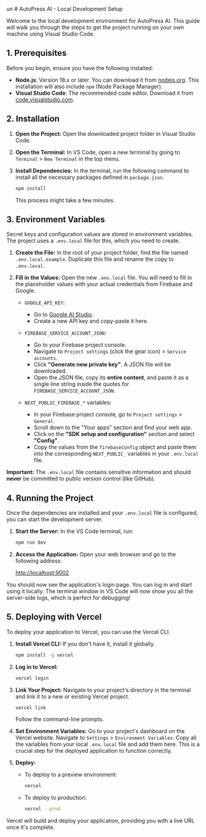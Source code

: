 un # AutoPress AI - Local Development Setup

Welcome to the local development environment for AutoPress AI. This guide will walk you through the steps to get the project running on your own machine using Visual Studio Code.

## 1. Prerequisites

Before you begin, ensure you have the following installed:

-   **Node.js**: Version 18.x or later. You can download it from [nodejs.org](https://nodejs.org/). This installation will also include `npm` (Node Package Manager).
-   **Visual Studio Code**: The recommended code editor. Download it from [code.visualstudio.com](https://code.visualstudio.com/).

## 2. Installation

1.  **Open the Project:** Open the downloaded project folder in Visual Studio Code.
2.  **Open the Terminal:** In VS Code, open a new terminal by going to `Terminal` > `New Terminal` in the top menu.
3.  **Install Dependencies:** In the terminal, run the following command to install all the necessary packages defined in `package.json`.

    ```bash
    npm install
    ```

    This process might take a few minutes.

## 3. Environment Variables

Secret keys and configuration values are stored in environment variables. The project uses a `.env.local` file for this, which you need to create.

1.  **Create the File:** In the root of your project folder, find the file named `.env.local.example`. Duplicate this file and rename the copy to `.env.local`.

2.  **Fill in the Values:** Open the new `.env.local` file. You will need to fill in the placeholder values with your actual credentials from Firebase and Google.

    -   `GOOGLE_API_KEY`:
        -   Go to [Google AI Studio](https://aistudio.google.com/app/apikey).
        -   Create a new API key and copy-paste it here.

    -   `FIREBASE_SERVICE_ACCOUNT_JSON`:
        -   Go to your Firebase project console.
        -   Navigate to `Project settings` (click the gear icon) > `Service accounts`.
        -   Click **"Generate new private key"**. A JSON file will be downloaded.
        -   Open the JSON file, copy its **entire content**, and paste it as a single line string inside the quotes for `FIREBASE_SERVICE_ACCOUNT_JSON`.

    -   `NEXT_PUBLIC_FIREBASE_*` variables:
        -   In your Firebase project console, go to `Project settings` > `General`.
        -   Scroll down to the "Your apps" section and find your web app.
        -   Click on the **"SDK setup and configuration"** section and select **"Config"**.
        -   Copy the values from the `firebaseConfig` object and paste them into the corresponding `NEXT_PUBLIC_` variables in your `.env.local` file.

**Important:** The `.env.local` file contains sensitive information and should **never** be committed to public version control (like GitHub).

## 4. Running the Project

Once the dependencies are installed and your `.env.local` file is configured, you can start the development server.

1.  **Start the Server:** In the VS Code terminal, run:

    ```bash
    npm run dev
    ```

2.  **Access the Application:** Open your web browser and go to the following address:

    [http://localhost:9002](http://localhost:9002)

You should now see the application's login page. You can log in and start using it locally. The terminal window in VS Code will now show you all the server-side logs, which is perfect for debugging!

## 5. Deploying with Vercel

To deploy your application to Vercel, you can use the Vercel CLI.

1.  **Install Vercel CLI:** If you don't have it, install it globally.
    ```bash
    npm install -g vercel
    ```

2.  **Log in to Vercel:**
    ```bash
    vercel login
    ```

3.  **Link Your Project:** Navigate to your project's directory in the terminal and link it to a new or existing Vercel project.
    ```bash
    vercel link
    ```
    Follow the command-line prompts.

4.  **Set Environment Variables:** Go to your project's dashboard on the Vercel website. Navigate to `Settings` > `Environment Variables`. Copy all the variables from your local `.env.local` file and add them here. This is a crucial step for the deployed application to function correctly.

5.  **Deploy:**
    - To deploy to a preview environment:
      ```bash
      vercel
      ```
    - To deploy to production:
      ```bash
      vercel --prod
      ```

Vercel will build and deploy your application, providing you with a live URL once it's complete.
